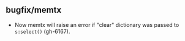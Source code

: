 ## bugfix/memtx

* Now memtx will raise an error if "clear" dictionary was passed to `s:select()` (gh-6167).
